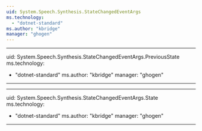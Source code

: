 ```yaml
---
uid: System.Speech.Synthesis.StateChangedEventArgs
ms.technology: 
  - "dotnet-standard"
ms.author: "kbridge"
manager: "ghogen"
---
```


---
uid: System.Speech.Synthesis.StateChangedEventArgs.PreviousState
ms.technology: 
  - "dotnet-standard"
ms.author: "kbridge"
manager: "ghogen"
---

---
uid: System.Speech.Synthesis.StateChangedEventArgs.State
ms.technology: 
  - "dotnet-standard"
ms.author: "kbridge"
manager: "ghogen"
---
